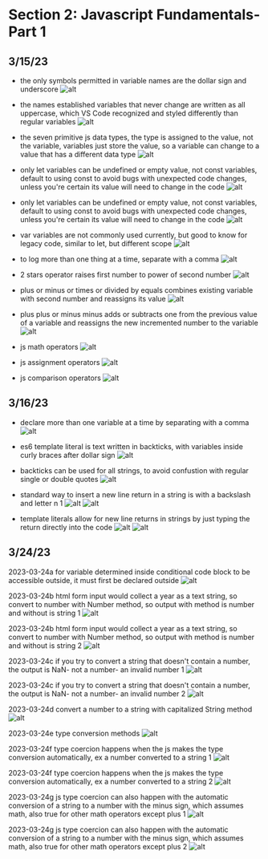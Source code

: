 # Section 2: Javascript Fundamentals- Part 1

## 3/15/23

- the only symbols permitted in variable names are the dollar sign and underscore
![alt](images/2-js-fundamentals1/2023-03-15a.png)

- the names established variables that never change are written as all uppercase, which VS Code recognized and styled differently than regular variables
![alt](images/2-js-fundamentals1/2023-03-15b.png)

- the seven primitive js data types, the type is assigned to the value, not the variable, variables just store the value, so a variable can change to a value that has a different data type
![alt](images/2-js-fundamentals1/2023-03-15c.png)

- only let variables can be undefined or empty value, not const variables, default to using const to avoid bugs with unexpected code changes, unless you're certain its value will need to change in the code
![alt](images/2-js-fundamentals1/2023-03-15d.png)

- only let variables can be undefined or empty value, not const variables, default to using const to avoid bugs with unexpected code changes, unless you're certain its value will need to change in the code
![alt](images/2-js-fundamentals1/2023-03-15d2.png)

- var variables are not commonly used currently, but good to know for legacy code, similar to let, but different scope
![alt](images/2-js-fundamentals1/2023-03-15e.png)

- to log more than one thing at a time, separate with a comma
![alt](images/2-js-fundamentals1/2023-03-15f.png)

- 2 stars operator raises first number to power of second number
![alt](images/2-js-fundamentals1/2023-03-15g.png)

- plus or minus or times or divided by equals combines existing variable with second number and reassigns its value
![alt](images/2-js-fundamentals1/2023-03-15h.png)

- plus plus or minus minus adds or subtracts one from the previous value of a variable and reassigns the new incremented number to the variable
![alt](images/2-js-fundamentals1/2023-03-15i.png)

- js math operators
![alt](images/2-js-fundamentals1/2023-03-15j.png)

- js assignment operators
![alt](images/2-js-fundamentals1/2023-03-15k.png)

- js comparison operators
![alt](images/2-js-fundamentals1/2023-03-15l.png)

## 3/16/23

- declare more than one variable at a time by separating with a comma
![alt](images/2-js-fundamentals1/2023-03-16a.png)

- es6 template literal is text written in backticks, with variables inside curly braces after dollar sign
![alt](images/2-js-fundamentals1/2023-03-16b.png)

- backticks can be used for all strings, to avoid confustion with regular single or double quotes
![alt](images/2-js-fundamentals1/2023-03-16c.png)

- standard way to insert a new line return in a string is with a backslash and letter n 1
![alt](images/2-js-fundamentals1/2023-03-16d.png)
![alt](images/2-js-fundamentals1/2023-03-16d2.png)

- template literals allow for new line returns in strings by just typing the return directly into the  code
![alt](images/2-js-fundamentals1/2023-03-16e.png)
![alt](images/2-js-fundamentals1/2023-03-16e2.png)

## 3/24/23

2023-03-24a for variable determined inside conditional code block to be accessible outside, it must first be declared outside
![alt](images/2-js-fundamentals1/2023-03-24a.png)

2023-03-24b html form input would collect a year as a text string, so convert to number with Number method, so output with method is number and without is string 1
![alt](images/2-js-fundamentals1/2023-03-24b.png)

2023-03-24b html form input would collect a year as a text string, so convert to number with Number method, so output with method is number and without is string 2
![alt](images/2-js-fundamentals1/2023-03-24b2.png)

2023-03-24c if you try to convert a string that doesn't contain a number, the output is NaN- not a number- an invalid number 1
![alt](images/2-js-fundamentals1/2023-03-24c.png)

2023-03-24c if you try to convert a string that doesn't contain a number, the output is NaN- not a number- an invalid number 2
![alt](images/2-js-fundamentals1/2023-03-24c2.png)

2023-03-24d convert a number to a string with capitalized String method
![alt](images/2-js-fundamentals1/2023-03-24d.png)

2023-03-24e type conversion methods
![alt](images/2-js-fundamentals1/2023-03-24e.png)

2023-03-24f type coercion happens when the js makes the type conversion automatically, ex a number converted to a string 1
![alt](images/2-js-fundamentals1/2023-03-24f.png)

2023-03-24f type coercion happens when the js makes the type conversion automatically, ex a number converted to a string 2
![alt](images/2-js-fundamentals1/2023-03-24f2.png)

2023-03-24g js type coercion can also happen with the automatic conversion of a string to a number with the minus sign, which assumes math, also true for other math operators except plus 1
![alt](images/2-js-fundamentals1/2023-03-24g.png)

2023-03-24g js type coercion can also happen with the automatic conversion of a string to a number with the minus sign, which assumes math, also true for other math operators except plus 2
![alt](images/2-js-fundamentals1/2023-03-24g2.png)


